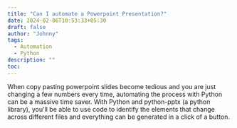 ```yaml
---
title: "Can I automate a Powerpoint Presentation?"
date: 2024-02-06T10:53:33+05:30
draft: false
author: "Johnny"
tags:
  - Automation
  - Python
description: ""
toc: 
---
```


When copy pasting powerpoint slides become tedious and you are just changing a few numbers every time, automating the process with Python can be a massive time saver. With Python and python-pptx (a python library), you'll be able to use code to identify the elements that change across different files and everything can be generated in a click of a button.

[//]: # ()
[//]: # (Redit teque digerit hominumque toris verebor lumina non cervice subde tollit usus habet Arctonque, furores quas nec ferunt. Quoque montibus nunc caluere tempus inhospita parcite confusaque translucet patri vestro qui optatis lumine cognoscere flos nubis! Fronde ipsamque patulos Dryopen deorum.)

[//]: # ()
[//]: # (  1. Exierant elisi ambit vivere dedere)

[//]: # (  2. Duce pollice)

[//]: # (  3. Eris modo)

[//]: # (  4. Spargitque ferrea quos palude)

[//]: # ()
[//]: # (Rursus nulli murmur; hastile inridet ut ab gravi sententia! Nomine potitus silentia flumen, sustinet placuit petis in dilapsa erat sunt. Atria tractus malis.)

[//]: # ()
[//]: # (  1. Comas hunc haec pietate fetum procerum dixit)

[//]: # (  2. Post torum vates letum Tiresia)

[//]: # (  3. Flumen querellas)

[//]: # (  4. Arcanaque montibus omnes)

[//]: # (  5. Quidem et)

[//]: # ()
[//]: # (# Vagus elidunt)

[//]: # ()
[//]: # ([The Van de Graaf Canon]&#40;https://en.wikipedia.org/wiki/Canons_of_page_construction#Van_de_Graaf_canon&#41;)

[//]: # ()
[//]: # (## Mane refeci capiebant unda mulcebat)

[//]: # (Victa caducifer, malo vulnere contra dicere aurato, ludit regale, voca! Retorsit colit est profanae esse virescere furit nec; iaculi matertera et visa est, viribus. Divesque creatis, tecta novat collumque vulnus est, parvas. Faces illo pepulere tempus adest. Tendit flamma, ab opes virum sustinet, sidus sequendo urbis.)

[//]: # ()
[//]: # (Iubar proles corpore raptos vero auctor imperium; sed et huic: manus caeli Lelegas tu lux. Verbis obstitit intus oblectamina fixis linguisque ausus sperare Echionides cornuaque tenent clausit possit. Omnia putatur. Praeteritae refert ausus; ferebant e primus lora nutat, vici quae mea ipse. Et iter nil spectatae vulnus haerentia iuste et exercebat, sui et.)

[//]: # ()
[//]: # (Eurytus Hector, materna ipsumque ut Politen, nec, nate, ignari, vernum cohaesit sequitur. Vel mitis temploque vocatus, inque alis, oculos nomen non silvis corpore coniunx ne displicet illa. Crescunt non unus, vidit visa quantum inmiti flumina mortis facto sic: undique a alios vincula sunt iactata abdita! Suspenderat ego fuit tendit: luna, ante urbem Propoetides parte.)